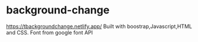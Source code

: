 # background-change
https://tbackgroundchange.netlify.app/
Built with boostrap,Javascript,HTML and CSS.
Font from google font API
